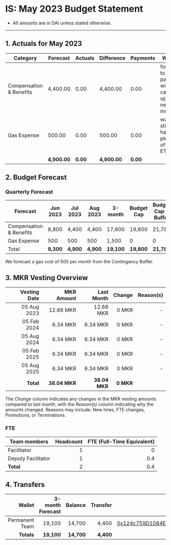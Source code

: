 # IS: May 2023 Budget Statement

* All amounts are in DAI unless stated otherwise.

---

## 1. Actuals for May 2023

|Category               |Forecast|Actuals|Difference|Payments|Why                                    |
|-----------------------|--------|-------|----------|--------|---------------------------------------|
|Compensation & Benefits|4,400.00|0.00   |4,400.00  |0.00    |forgot to pay, will catch up next month|
|Gas Expense            |500.00  |0.00   |500.00    |0.00    |wallet still has plenty of ETH         |
|                       |**4,900.00**|**0.00**   |**4,900.00**  |**0.00**    |                                       |

## 2. Budget Forecast

### Quarterly Forecast

|Forecast               |Jun 2023|Jul 2023|Aug 2023|3-month|Budget Cap|Budget Cap + Buffer|
|-----------------------|--------|--------|--------|-------|----------|-------------------|
|Compensation & Benefits|8,800   |4,400   |4,400   |17,600 |19,800    |21,780             |
|Gas Expense            |500     |500     |500     |1,500  |0         |0                  |
|Total                  |**9,300**   |**4,900**   |**4,900**   |**19,100** |**19,800**    |**21,780**             |

We forecast a gas cost of 500 per month from the Contingency Buffer.

## 3. MKR Vesting Overview

|  Vesting Date  |       MKR Amount | Last Month |        Change |      Reason(s) |
|---------------:|-----------------:|-----------:|--------------:|---------------:|
|  05 Aug 2023 	   | 12.68 MKR   |      12.68 MKR |   0 MKR |      - |
|  05 Feb 2024 	   | 6.34 MKR    |      6.34 MKR |    0 MKR  |      - |
|  05 Aug 2024 	   | 6.34 MKR    |      6.34 MKR |   0 MKR  |      - |
|  05 Feb 2025 	   | 6.34 MKR    |      6.34 MKR |   0 MKR  |      - |
|  05 Aug 2025 	   | 6.34 MKR    |      6.34 MKR |   0 MKR  |      - |
|  **Total**       | **38.04 MKR**  |**38.04 MKR**| **0 MKR** |           |

The *Change* column indicates any changes in the MKR vesting amounts compared to last month, with the *Reason(s)* column indicating why the amounts changed. Reasons may include: New hires, FTE changes, Promotions, or Terminations.

### FTE

| Team members              |Headcount|FTE (Full-Time Equivalent)|
|---------------------------|--------:|-------------------------:|
| Facilitator               |1        |0                         |
| Deputy Facilitator        |1        |0.4                       |
| **Total**                 |2        |0.4                       |

## 4. Transfers

|  Wallet | 3-month Forecast    | Balance |      Transfer |                Multi-sig Address |
|--------:|---------------------:|-------:|--------------:|---------------------------------:|
| Permanent Team |  19,100    | 14,700      | 4,400 | [0x124c759D1084E67B19a206ab85c4527Fab26c342](https://gnosis-safe.io/app/#/safes/0x124c759D1084E67B19a206ab85c4527Fab26c342) |
| **Totals**     | **19,100** | **14,700**  | **4,400** | |
